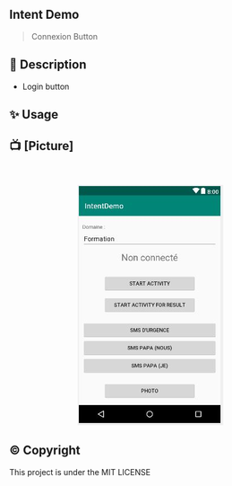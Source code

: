 ## Intent Demo

> Connexion Button

## 📃 Description

* Login button

## ✨️ Usage


## 📺 [Picture]

<br>
<p align="center">
 <img src="https://github.com/flormich/IntentDemo/blob/master/IntentDemo.JPG">

 </p>







## ©️ Copyright
This project is under the MIT LICENSE

